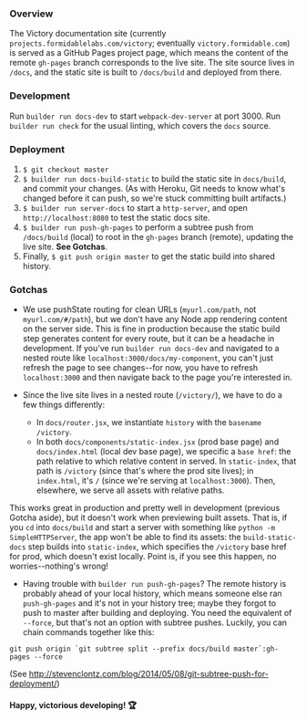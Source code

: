 ### Overview

The Victory documentation site (currently `projects.formidablelabs.com/victory`; eventually `victory.formidable.com`) is served as a GitHub Pages project page, which means the content of the remote `gh-pages` branch corresponds to the live site. The site source lives in `/docs`, and the static site is built to `/docs/build` and deployed from there.

### Development

Run `builder run docs-dev` to start `webpack-dev-server` at port 3000. Run `builder run check` for the usual linting, which covers the `docs` source.

### Deployment

1. `$ git checkout master`
2. `$ builder run docs-build-static` to build the static site in `docs/build`, and commit your changes. (As with Heroku, Git needs to know what's changed before it can push, so we're stuck committing built artifacts.)
3. `$ builder run server-docs` to start a `http-server`, and open `http://localhost:8080` to test the static docs site.
4. `$ builder run push-gh-pages` to perform a subtree push from `/docs/build` (local) to root in the `gh-pages` branch (remote), updating the live site. **See Gotchas**.
5. Finally, `$ git push origin master` to get the static build into shared history.

### Gotchas

* We use pushState routing for clean URLs (`myurl.com/path`, not `myurl.com/#/path`), but we don't have any Node app rendering content on the server side. This is fine in production because the static build step generates content for every route, but it can be a headache in development. If you've run `builder run docs-dev` and navigated to a nested route like `localhost:3000/docs/my-component`, you can't just refresh the page to see changes--for now, you have to refresh `localhost:3000` and then navigate back to the page you're interested in.

* Since the live site lives in a nested route (`/victory/`), we have to do a few things differently:
  * In `docs/router.jsx`, we instantiate `history` with the `basename` `/victory`.
  * In both `docs/components/static-index.jsx` (prod base page) and `docs/index.html` (local dev base page), we specific a `base href`: the path relative to which relative content in served. In `static-index`, that path is `/victory` (since that's where the prod site lives); in `index.html`, it's `/` (since we're serving at `localhost:3000`). Then, elsewhere, we serve all assets with relative paths.

This works great in production and pretty well in development (previous Gotcha aside), but it doesn't work when previewing built assets. That is, if you `cd` into `docs/build` and start a server with something like `python -m SimpleHTTPServer`, the app won't be able to find its assets: the `build-static-docs` step builds into `static-index`, which specifies the `/victory` base href for prod, which doesn't exist locally. Point is, if you see this happen, no worries--nothing's wrong!

* Having trouble with `builder run push-gh-pages`? The remote history is probably ahead of your local history, which means someone else ran `push-gh-pages` and it's not in your history tree; maybe they forgot to push to master after building and deploying. You need the equivalent of `--force`, but that's not an option with subtree pushes. Luckily, you can chain commands together like this:
```
git push origin `git subtree split --prefix docs/build master`:gh-pages --force
```
(See http://stevenclontz.com/blog/2014/05/08/git-subtree-push-for-deployment/)

#### Happy, victorious developing! :trophy:
